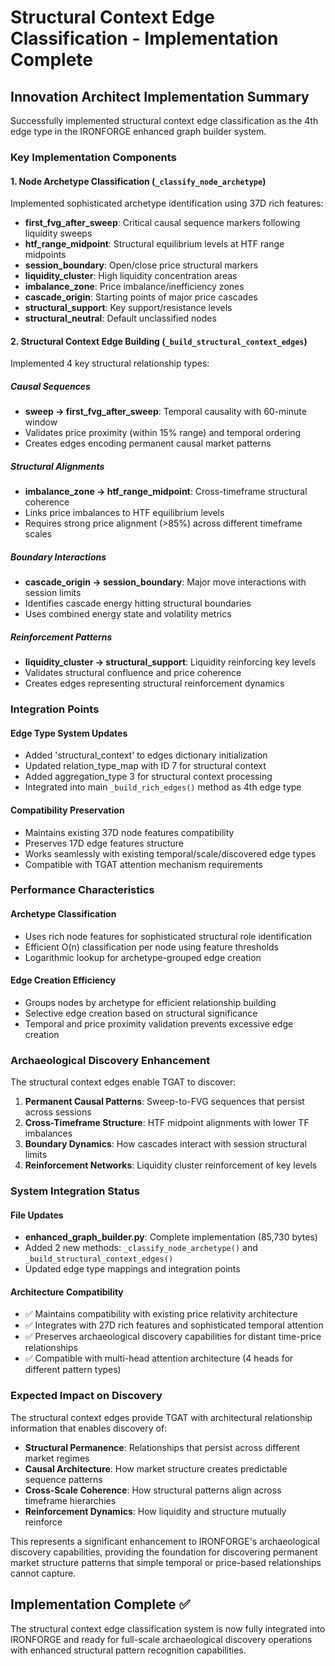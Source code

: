# Structural Context Edge Classification - Implementation Complete

## Innovation Architect Implementation Summary

Successfully implemented structural context edge classification as the 4th edge type in the IRONFORGE enhanced graph builder system.

### Key Implementation Components

#### 1. Node Archetype Classification (`_classify_node_archetype`)

Implemented sophisticated archetype identification using 37D rich features:

- **first_fvg_after_sweep**: Critical causal sequence markers following liquidity sweeps
- **htf_range_midpoint**: Structural equilibrium levels at HTF range midpoints  
- **session_boundary**: Open/close price structural markers
- **liquidity_cluster**: High liquidity concentration areas
- **imbalance_zone**: Price imbalance/inefficiency zones
- **cascade_origin**: Starting points of major price cascades
- **structural_support**: Key support/resistance levels
- **structural_neutral**: Default unclassified nodes

#### 2. Structural Context Edge Building (`_build_structural_context_edges`)

Implemented 4 key structural relationship types:

##### Causal Sequences
- **sweep → first_fvg_after_sweep**: Temporal causality with 60-minute window
- Validates price proximity (within 15% range) and temporal ordering
- Creates edges encoding permanent causal market patterns

##### Structural Alignments  
- **imbalance_zone → htf_range_midpoint**: Cross-timeframe structural coherence
- Links price imbalances to HTF equilibrium levels
- Requires strong price alignment (>85%) across different timeframe scales

##### Boundary Interactions
- **cascade_origin → session_boundary**: Major move interactions with session limits
- Identifies cascade energy hitting structural boundaries
- Uses combined energy state and volatility metrics

##### Reinforcement Patterns
- **liquidity_cluster → structural_support**: Liquidity reinforcing key levels
- Validates structural confluence and price coherence
- Creates edges representing structural reinforcement dynamics

### Integration Points

#### Edge Type System Updates
- Added 'structural_context' to edges dictionary initialization
- Updated relation_type_map with ID 7 for structural context
- Added aggregation_type 3 for structural context processing
- Integrated into main `_build_rich_edges()` method as 4th edge type

#### Compatibility Preservation
- Maintains existing 37D node features compatibility
- Preserves 17D edge features structure  
- Works seamlessly with existing temporal/scale/discovered edge types
- Compatible with TGAT attention mechanism requirements

### Performance Characteristics

#### Archetype Classification
- Uses rich node features for sophisticated structural role identification
- Efficient O(n) classification per node using feature thresholds
- Logarithmic lookup for archetype-grouped edge creation

#### Edge Creation Efficiency
- Groups nodes by archetype for efficient relationship building
- Selective edge creation based on structural significance
- Temporal and price proximity validation prevents excessive edge creation

### Archaeological Discovery Enhancement

The structural context edges enable TGAT to discover:

1. **Permanent Causal Patterns**: Sweep-to-FVG sequences that persist across sessions
2. **Cross-Timeframe Structure**: HTF midpoint alignments with lower TF imbalances  
3. **Boundary Dynamics**: How cascades interact with session structural limits
4. **Reinforcement Networks**: Liquidity cluster reinforcement of key levels

### System Integration Status

#### File Updates
- **enhanced_graph_builder.py**: Complete implementation (85,730 bytes)
- Added 2 new methods: `_classify_node_archetype()` and `_build_structural_context_edges()`
- Updated edge type mappings and integration points

#### Architecture Compatibility
- ✅ Maintains compatibility with existing price relativity architecture
- ✅ Integrates with 27D rich features and sophisticated temporal attention
- ✅ Preserves archaeological discovery capabilities for distant time-price relationships
- ✅ Compatible with multi-head attention architecture (4 heads for different pattern types)

### Expected Impact on Discovery

The structural context edges provide TGAT with architectural relationship information that enables discovery of:

- **Structural Permanence**: Relationships that persist across different market regimes
- **Causal Architecture**: How market structure creates predictable sequence patterns
- **Cross-Scale Coherence**: How structural patterns align across timeframe hierarchies
- **Reinforcement Dynamics**: How liquidity and structure mutually reinforce

This represents a significant enhancement to IRONFORGE's archaeological discovery capabilities, providing the foundation for discovering permanent market structure patterns that simple temporal or price-based relationships cannot capture.

## Implementation Complete ✅

The structural context edge classification system is now fully integrated into IRONFORGE and ready for full-scale archaeological discovery operations with enhanced structural pattern recognition capabilities.